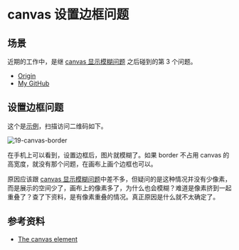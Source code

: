 # canvas 设置边框问题
## 场景
近期的工作中，是继 [canvas 显示模糊问题][url-segment-18] 之后碰到的第 3 个问题。


- [Origin][url-origin]
- [My GitHub][url-my-github]

## 设置边框问题
这个是[示例][url-example-canvas-border]，扫描访问二维码如下。

![19-canvas-border][url-local-canvas-border]

在手机上可以看到，设置边框后，图片就模糊了。如果 border 不占用 canvas 的高宽度，就没有那个问题，在画布上画个边框也可以。

原因应该跟 [canvas 显示模糊问题][url-segment-18]中差不多，但疑问的是这种情况并没有少像素，而是展示的空间少了，画布上的像素多了，为什么也会模糊？难道是像素挤到一起重叠了？查了下资料，是有像素重叠的情况。真正原因是什么就不太确定了。

## 参考资料
- [The canvas element][url-spec-canvas]

[url-repository-images]:https://xxholic.github.io/segment/images

[url-segment-18]:https://github.com/XXHolic/segment/issues/20
[url-spec-canvas]:https://html.spec.whatwg.org/multipage/canvas.html#the-canvas-element
[url-example-canvas-border]:https://xxholic.github.io/lab/lab-html/segment-19/19.canvas-border.html

[url-local-canvas-border]:https://xxholic.github.io/segment/images/19/qrcode-canvas-border.png

[url-origin]:https://github.com/XXHolic/segment/issues/21
[url-my-github]:https://github.com/XXHolic

[url-origin]:https://github.com/XXHolic/segment/issues/21
[url-my-github]:https://github.com/XXHolic
